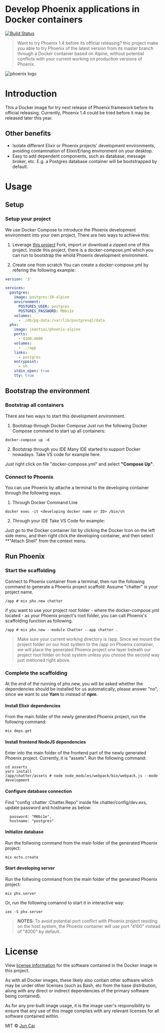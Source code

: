 # Develop Phoenix applications in Docker containers
  [![Build Status][travis-image]][travis-url] 

> Want to try Phoenix 1.4 before its official releasing? this project make you able to try Phoenix of the latest version from its master branch through a Docker container based on Alpine, without potential conflicts with your current working on production versions of Phoenix.

![phoenix logo](https://raw.githubusercontent.com/phoenixframework/phoenix/master/priv/static/phoenix.png)


# Introduction

This a Docker image for try next release of Phoenix framework before its official releasing. Currently, Phoenix 1.4 could be tried before it may be released later this year.

## Other benefits

* Isolate different Elixir or Phoenix projects' development environments, avoiding contamination of Elixir/Erlang environment on your desktop.
* Easy to add dependent components, such as database, message broker, etc. E.g. a Postgres database container will be bootstrapped by default.


# Usage

## Setup

### Setup your project

We use Docker Compose to introduce the Phoenix development environment into your own project, There are two ways to achieve this:

1. Leverage [this project](https://github.com/jeantsai/docker-phoenix-preview)
Fork, import or download a zipped one of this project. Inside this project, there is a docker-compose.yml which you can run to bootstrap the whold Phoenix development environment.

1. Create one from scratch
You can create a docker-compose.yml by refering the following example:

```yaml
version: '3'

services:
  postgres:
    image: postgres:10-alpine
    environment:
      POSTGRES_USER: postgres
      POSTGRES_PASSWORD: M0bi1e
    volumes:
      - ./db/pg-data:/var/lib/postgresql/data
  phx:
    image: jeantsai/phoenix-alpine
    ports:
      - 4100:4000
    volumes:
      - .:/app
    links:
      - postgres
    entrypoint:
      - sh
    stdin_open: true
    tty: true
```

## Bootstrap the environment

### Bootstrap all containers

There are two ways to start this development environment.

1. Bootstrap through Docker Compose
Just run the following Docker Compose command to start up all containers:
```
docker-compose up -d
```

2. Bootstrap through you IDE
Many IDE started to support Docker nowadays. Take VS code for example here.

Just right click on file "docker-compose.yml" and select **"Compose Up"**. 


### Connect to Phoenix

You can use Phoenix by attache a terminal to the developing container through the following ways.

1. Through Docker Command Line
```
docker exec -it <developing docker name or ID> /bin/sh
```

2. Through your IDE
Take VS Code for example:

Just go to the Docker container list by clicking the Docker Icon on the left side menu, and then right click the developing container, and then select **"Attach Shell" from the context menu.


## Run Phoenix

### Start the scaffolding

Connect to Phoenix container from a terminal, then run the following command to generate a Phoenix project scaffold:
Assume "chatter" is your project name.
```
/app # mix phx.new chatter
```

if you want to use your project root folder - where the docker-compose.yml located - as your Phoenix project's root folder, you can call Phoenix's scaffolding function as following.
```
/app # mix phx.new --module Chatter --app chatter .
```

> Make sure your current working directory is /app. Since we mount the project folder on our host system to the /app on Phoenix container, we will place the generated Phoenix project one layer beleath our project root folder on host system unless you choose the second way just metioned right above.


### Complete the scaffolding

At the end of the running of phx.new, you will be asked whether the dependencies should be installed for us automatically, please answer "no", since we want to use **Yarn** to instead of **npm**.

#### Install Elixir dependencies
From the main folder of the newly generated Phoenix project, run the following command:
```
mix deps.get
```

#### Install frontend NodeJS dependencies
Enter into the main folder of the frontend part of the newly generated Phoenix project. Currently, it is "assets". Run the following command:
```
cd asserts
yarn install
/app/chatter/assets # node node_modules/webpack/bin/webpack.js --mode development
```

#### Configure database connection
Find "config :chatter :Chatter.Repo" inside file chatter/config/dev.exs, update password and hostname as below:
```
  password: "M0bi1e",
  hostname: "postgres"
```

#### Initialize database
Run the follwoing command from the main folder of the generated Phoenix project:
```
mix ecto.create
```

#### Start developing server
Run the follwoing command from the main folder of the generated Phoenix project:
```
mix phx.server
```
Or, run the following comannd to start it in interactive way:
```
iex -S phx.server
```

> **NOTES:** To avoid potential port conflict with Phoenix project residing on the host system, the Phoenix container will use port "4100" instead of "4000" by default. 


# License

View [license information](https://github.com/nodejs/node/blob/master/LICENSE) for the software contained in the Docker image in this project.

As with all Docker images, these likely also contain other software which may be under other licenses (such as Bash, etc from the base distribution, along with any direct or indirect dependencies of the primary software being contained).

As for any pre-built image usage, it is the image user's responsibility to ensure that any use of this image complies with any relevant licenses for all software contained within.

MIT © [Jun Cai](https://github.com/jeantsai)

[travis-image]: https://travis-ci.org/jeantsai/generator-jhipster-circleci-2.svg?branch=master
[travis-url]: https://travis-ci.org/jeantsai/generator-jhipster-circleci-2